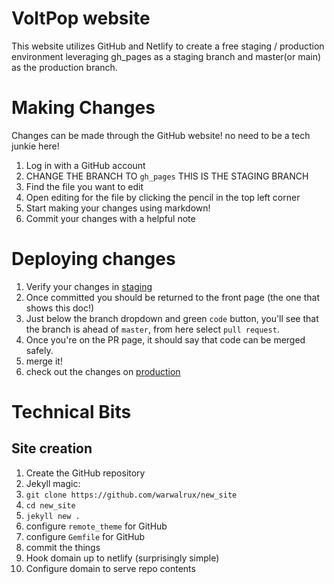 # VoltPop website
This website utilizes GitHub and Netlify to create a free staging / production environment
leveraging gh_pages as a staging branch and master(or main) as the production branch.

# Making Changes
Changes can be made through the GitHub website! no need to be a tech junkie here!
1. Log in with a GitHub account
2. CHANGE THE BRANCH TO `gh_pages` THIS IS THE STAGING BRANCH
3. Find the file you want to edit
4. Open editing for the file by clicking the pencil in the top left corner
5. Start making your changes using markdown!
6. Commit your changes with a helpful note

# Deploying changes
1. Verify your changes in [staging](https://warwalrux.github.io/voltpopulous_site/)
2. Once committed you should be returned to the front page (the one that shows this doc!)
3. Just below the branch dropdown and green `code` button, you'll see that the branch
   is ahead of `master`, from here select `pull request`.
5. Once you're on the PR page, it should say that code can be merged safely.
6. merge it!
7. check out the changes on [production](https://voltpop.com)

# Technical Bits
## Site creation
1. Create the GitHub repository
1. Jekyll magic:
  1. `git clone https://github.com/warwalrux/new_site`
  1. `cd new_site`
  1. `jekyll new .`
  1. configure `remote_theme` for GitHub
  1. configure `Gemfile` for GitHub
  1. commit the things
1. Hook domain up to netlify (surprisingly simple)
1. Configure domain to serve repo contents
